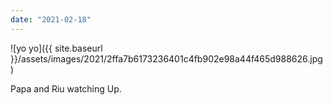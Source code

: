 ```yaml
---
date: "2021-02-18"
---
```


![yo yo]({{ site.baseurl }}/assets/images/2021/2ffa7b6173236401c4fb902e98a44f465d988626.jpg)

Papa and Riu watching Up.
